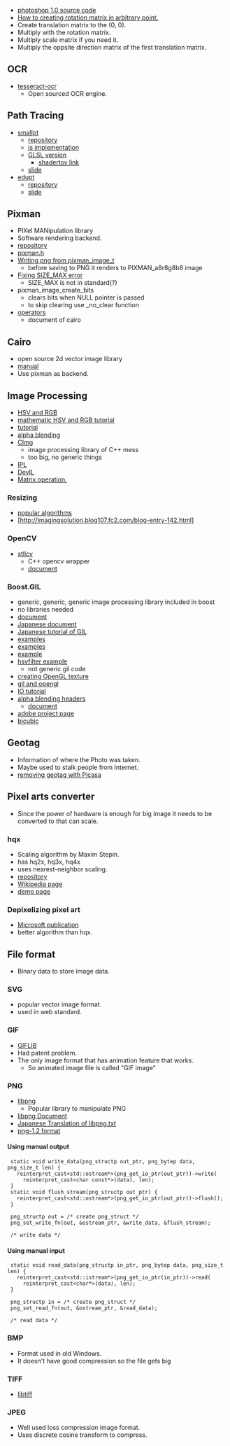 * [photoshop 1.0 source code](http://computerhistory.org/atchm/adobe-photoshop-source-code/)
* [How to creating rotation matrix in arbitrary point.](http://imagingsolution.net/math/rotate-around-point/)
 * Create translation matrix to the (0, 0).
 * Multiply with the rotation matrix.
 * Multiply scale matrix if you need it.
 * Multiply the oppsite direction matrix of the first translation matrix.

## OCR
* [tesseract-ocr](https://code.google.com/p/tesseract-ocr/)
  * Open sourced OCR engine.

## Path Tracing
* [smallpt](http://www.kevinbeason.com/smallpt/)
  * [repository](https://github.com/munificent/smallpt)
  * [js implementation](http://create.stephan-brumme.com/smallpt-js/)
  * [GLSL version](http://lousodrome.net/blog/light/2013/09/04/a-glsl-version-of-smallpt/)
    * [shadertoy link](https://www.shadertoy.com/view/4sfGDB)
  * [slide](https://docs.google.com/file/d/0B8g97JkuSSBwUENiWTJXeGtTOHFmSm51UC01YWtCZw/edit)
* [edupt](http://kagamin.net/hole/edupt/index.htm)
  * [repository](https://github.com/githole/edupt)
  * [slide](http://www.slideshare.net/h013/edupt-kaisetsu-22852235)

## Pixman
* PIXel MANipulation library
* Software rendering backend.
* [repository](http://cgit.freedesktop.org/pixman/)
* [pixman.h](http://cgit.freedesktop.org/pixman/tree/pixman/pixman.h)
* [Writing png from pixman_image_t](http://cgit.freedesktop.org/pixman/commit/?id=99a53667da3014a463b8a0e2b6c317efe0ebb220)
  * before saving to PNG it renders to PIXMAN_a8r8g8b8 image
* [Fixing SIZE_MAX error](http://comments.gmane.org/gmane.comp.graphics.pixman/2133)
  * SIZE_MAX is not in standard(?)
* pixman_image_create_bits
  * clears bits when NULL pointer is passed
  * to skip clearing use _no_clear function
* [operators](http://cairographics.org/operators/)
  * document of cairo

## Cairo
* open source 2d vector image library
* [manual](http://www.cairographics.org/manual/)
* Use pixman as backend.

## Image Processing
* [HSV and RGB](http://www.technotype.net/tutorial/tutorial.php?fileId=%7BImage%20processing%7D&sectionId=%7B-converting-between-rgb-and-hsv-color-space%7D)
* [mathematic HSV and RGB tutorial](http://hooktail.org/computer/index.php?RGB%A4%AB%A4%E9HSV%A4%D8%A4%CE%CA%D1%B4%B9%A4%C8%C9%FC%B8%B5)
* [tutorial](http://koujinz.cocolog-nifty.com/blog/2009/04/post-b8e6.html)
* [alpha blending](http://en.wikipedia.org/wiki/Alpha_compositing#Alpha_blending)
* [CImg](http://cimg.sourceforge.net/)
  * image processing library of C++ mess
  * too big, no generic things
* [IPL](https://github.com/Argoday/IPL)
* [DevIL](http://openil.sourceforge.net/)
* [Matrix operation.](http://www.graficaobscura.com/matrix/index.html)

### Resizing
* [popular algorithms](http://emaame.com/20080901.html)
* [http://imagingsolution.blog107.fc2.com/blog-entry-142.html]

### OpenCV
* [stllcv](https://sourceforge.net/projects/stllcv/)
  * C++ opencv wrapper
  * [document](http://www2s.biglobe.ne.jp/~niitsuma/STLLCV/)

### Boost.GIL
* generic, generic, generic image processing library included in boost
* no libraries needed
* [document](http://www.boost.org/doc/libs/release/libs/gil/doc/html/index.html)
* [Japanese document](https://sites.google.com/site/twinkleofsilence/)
* [Japanese tutorial of GIL](http://mglab.blogspot.jp/2011/02/boostgil.html)
* [examples](http://sssm.sakura.ne.jp/dev/gil.html)
* [examples](http://www25.atwiki.jp/guru/pages/36.html)
* [example](http://d.hatena.ne.jp/yotto-k/20060809/)
* [hsvfilter example](http://d.hatena.ne.jp/tt_clown/20111208/boost_gil_hsvfilter)
  * not generic gil code
* [creating OpenGL texture](http://d.hatena.ne.jp/Sigureya/20120628/1340876912)
* [gil and opengl](https://groups.google.com/forum/?fromgroups=#!topic/boost-list/Omqym3TU3P0)
* [IO tutorial](http://d.hatena.ne.jp/tsurushuu/20080723/1216783641)
* [alpha blending headers](https://github.com/gununu/gilblend)
  * [document](https://github.com/gununu/gilblend/wiki)
* [adobe project page](https://sourceforge.net/projects/genimglib.adobe/)
* [bicubic](http://grayhole.blogspot.jp/2009/04/boostgil-bicubic.html)

## Geotag
* Information of where the Photo was taken.
* Maybe used to stalk people from Internet.
* [removing geotag with Picasa](http://support.google.com/picasa/bin/answer.py?hl=en&answer=43899)

## Pixel arts converter
* Since the power of hardware is enough for big image it needs to be converted to that can scale.

### hqx
* Scaling algorithm by Maxim Stepin.
* has hq2x, hq3x, hq4x
* uses nearest-neighbor scaling.
* [repository](https://code.google.com/p/hqx/)
* [Wikipedia page](http://en.wikipedia.org/wiki/Hqx)
* [demo page](http://www.hiend3d.com/demos.html)

### Depixelizing pixel art
* [Microsoft publication](http://research.microsoft.com/en-us/um/people/kopf/pixelart/)
* better algorithm than hqx.

## File format
* Binary data to store image data.

### SVG
* popular vector image format.
* used in web standard.

### GIF
* [GIFLIB](http://wwwcdf.pd.infn.it/libgif/index.html)
* Had patent problem.
* The only image format that has animation feature that works.
  * So animated image file is called "GIF image"

### PNG
* [libpng](http://www.libpng.org/pub/png/)
  * Popular library to manipulate PNG
* [libpng Document](http://www.libpng.org/pub/png/libpng-manual.html)
* [Japanese Translation of libpng.txt](http://dencha.ojaru.jp/programs_07/pg_graphic_10_libpng_txt.html)
* [png-1.2 format](http://www.libpng.org/pub/png/spec/1.2/png-1.2-pdg.html)

#### Using manual output
```
 static void write_data(png_structp out_ptr, png_bytep data, png_size_t len) {
   reinterpret_cast<std::ostream*>(png_get_io_ptr(out_ptr))->write(
     reinterpret_cast<char const*>(data), len);
 }
 static void flush_stream(png_structp out_ptr) {
   reinterpret_cast<std::ostream*>(png_get_io_ptr(out_ptr))->flush();
 }
 
 png_structp out = /* create png_struct */
 png_set_write_fn(out, &ostream_ptr, &write_data, &flush_stream);
 
 /* write data */
```

#### Using manual input
```
 static void read_data(png_structp in_ptr, png_bytep data, png_size_t len) {
   reinterpret_cast<std::istream*>(png_get_io_ptr(in_ptr))->read(
     reinterpret_cast<char*>(data), len);
 }
 
 png_structp in = /* create png_struct */
 png_set_read_fn(out, &ostream_ptr, &read_data);
 
 /* read data */
```

### BMP
* Format used in old Windows.
* It doesn't have good compression so the file gets big

### TIFF
* [libtiff](http://www.libtiff.org/)

### JPEG
* Well used loss compression image format.
* Uses discrete cosine transform to compress.
